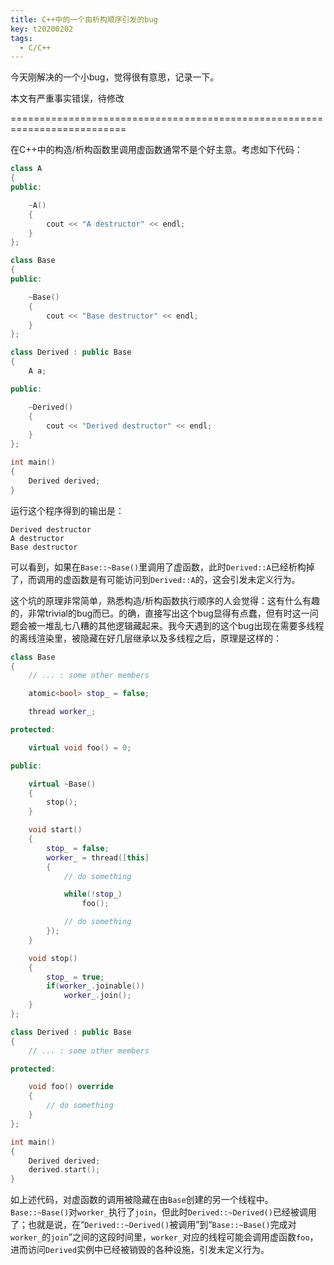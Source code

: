 ```yaml
---
title: C++中的一个由析构顺序引发的bug
key: t20200202
tags:
  - C/C++
---
```


今天刚解决的一个小bug，觉得很有意思，记录一下。

<!--more-->

本文有严重事实错误，待修改

==========================================================================

在C++中的构造/析构函数里调用虚函数通常不是个好主意。考虑如下代码：

```cpp
class A
{
public:

    ~A()
    {
        cout << "A destructor" << endl;
    }
};

class Base
{
public:

    ~Base()
    {
        cout << "Base destructor" << endl;
    }
};

class Derived : public Base
{
    A a;

public:

    ~Derived()
    {
        cout << "Derived destructor" << endl;
    }
};

int main()
{
    Derived derived;
}
```

运行这个程序得到的输出是：

```
Derived destructor
A destructor
Base destructor
```

可以看到，如果在`Base::~Base()`里调用了虚函数，此时`Derived::A`已经析构掉了，而调用的虚函数是有可能访问到`Derived::A`的，这会引发未定义行为。

这个坑的原理非常简单，熟悉构造/析构函数执行顺序的人会觉得：这有什么有趣的，非常trivial的bug而已。的确，直接写出这个bug显得有点蠢，但有时这一问题会被一堆乱七八糟的其他逻辑藏起来。我今天遇到的这个bug出现在需要多线程的离线渲染里，被隐藏在好几层继承以及多线程之后，原理是这样的：

```cpp
class Base
{
    // ... : some other members

    atomic<bool> stop_ = false;

    thread worker_;

protected:

    virtual void foo() = 0;

public:

    virtual ~Base()
    {
        stop();
    }

    void start()
    {
        stop_ = false;
        worker_ = thread([this]
        {
            // do something

            while(!stop_)
                foo();

            // do something
        });
    }

    void stop()
    {
        stop_ = true;
        if(worker_.joinable())
            worker_.join();
    }
};

class Derived : public Base
{
    // ... : some other members

protected:

    void foo() override
    {
        // do something
    }
};

int main()
{
    Derived derived;
    derived.start();
}
```

如上述代码，对虚函数的调用被隐藏在由`Base`创建的另一个线程中。`Base::~Base()`对`worker_`执行了`join`，但此时`Derived::~Derived()`已经被调用了；也就是说，在“`Derived::~Derived()`被调用”到“`Base::~Base()`完成对`worker_`的`join`”之间的这段时间里，`worker_`对应的线程可能会调用虚函数`foo`，进而访问`Derived`实例中已经被销毁的各种设施，引发未定义行为。
